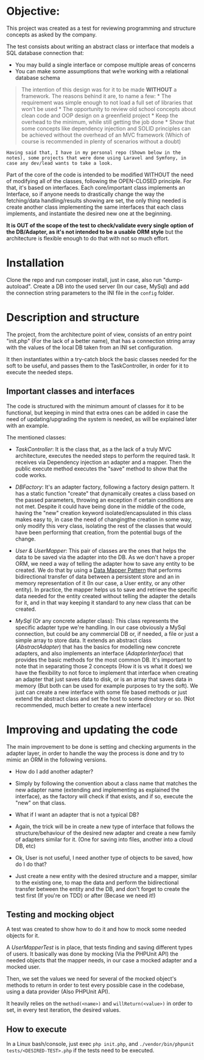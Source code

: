# Objective:
This project was created as a test for reviewing programming and structure concepts as asked by the company.

The test consists about writing an abstract class or interface that models a SQL database connection that:
-   You may build a single interface or compose multiple areas of concerns
-   You can make some assumptions that we’re working with a relational database schema

> The intention of this design was for it to be made **WITHOUT** a framework. The reasons behind it are, to name a few:
    * The requirement was simple enough to not load a full set of libraries that won't be used
    * The opportunity to review old school concepts about clean code and OOP design on a greenfield project
    * Keep the overhead to the minimum, while still getting the job done
    * Show that some concepts like dependency injection and SOLID principles can be achieved without the overhead of an MVC framework (Which of course is recommended in plenty of scenarios without a doubt)
    
    Having said that, I have in my personal repo (Shown below in the notes), some projects that were done using Laravel and Symfony, in case any dev/lead wants to take a look.

Part of the core of the code is intended to be modified WITHOUT the need of modifying all of the classes, following the OPEN-CLOSED principle. For that, it's based on interfaces. Each core/important class implements an Interface, so if anyone needs to drastically change the way the fetching/data handling/results showing are set, the only thing needed is create another class implementing the same interfaces that each class implements, and instantiate the desired new one at the beginning.

**It is OUT of the scope of the test to check/validate every single option of the DB/Adapter, as it's not intended to be a usable ORM style** but the architecture is flexible enough to do that with not so much effort.

# Installation
Clone the repo and run composer install, just in case, also run "dump-autoload".
Create a DB into the used server (In our case, MySql) and add the connection string parameters to the INI file in the `config` folder.

# Description and structure

The project, from the architecture point of view, consists of an entry point "init.php" (For the lack of a better name), that has a  connection string array with the values of the local DB taken from an INI set configuration.

It then instantiates within a try-catch block the basic classes needed for the soft to be useful, and passes them to the TaskController, in order for it to execute the needed steps.

## Important classes and interfaces

The code is structured with the minimum amount of classes for it to be functional, but keeping in mind that extra ones can be added in case the need of updating/upgrading the system is needed, as will be explained later with an example.

The mentioned classes:

* *TaskController*: It is the class that, as a the lack of a truly MVC architecture, executes the needed steps to perform the required task. It receives via Dependency injection an adapter and a mapper. Then the public execute method executes the "save" method to show that the code works.

* *DBFactory*: It's an adapter factory, following a factory design pattern. It has a static function "create" that dynamically creates a class based on the passed parameters, throwing an exception if certain conditions are not met. Despite it could have being done in the middle of the code, having the "new" creation keyword isolated/encapsulated in this class makes easy to, in case the need of changingthe creation in some way, only modify this very class, isolating the rest of the classes that would have been performing that creation, from the potential bugs of the change.

* *User & UserMapper*: This pair of classes are the ones that helps the data to be saved via the adapter into the DB. As we don't have a proper ORM, we need a way of telling the adapter how to save any entity to be created. We do that by using a [Data Mapper Pattern](https://en.wikipedia.org/wiki/Data_mapper_pattern) that performs bidirectional transfer of data between a persistent store and an in memory representation of it (In our case, a User entity, or any other entity). In practice, the mapper helps us to save and retrieve the specific data needed for the entity created without telling the adapter the details for it, and in that way keeping it standard to any new class that can be created.

* *MySql* (Or any concrete adapter class): This class represents the specific adapter type we're handling. In our case obviously a MySql connection, but could be any commercial DB or, if needed, a file or just a simple array to store data. It extends an abstract class (*AbstractAdapter*) that has the basics for modelling new concrete adapters, and also implements an interface (*AdapterInterface*) that provides the basic methods for the most common DB. It's important to note that in separating those 2 concepts (How it is vs what it does) we have the flexibility to not force to implement that interface when creating an adapter that just saves data to disk, or is an array that saves data in memory (But both can be used for example purposes to try the soft). We just can create a new interface with some file based methods or just extend the abstract class and set the host to some directory or so. (Not recommended, much better to create a new interface)


# Improving and updating the code

The main improvement to be done is setting and checking arguments in the adapter layer, in order to handle the way the process is done and try to mimic an ORM in the following versions.

* How do I add another adapter? 
 - Simply by following the convention about a class name that matches the new adapter name (extending and implementing as explained the interface), as the factory will check if that exists, and if so, execute the "new" on that class.

* What if I want an adapter that is not a typical DB?
 - Again, the trick will be in create a new type of interface that follows the structure/behaviour of the desired new adapter and create a new family of adapters similar for it. (One for saving into files, another into a cloud DB, etc)

* Ok, User is not useful, I need another type of objects to be saved, how do I do that?
 - Just create a new entity with the desired structure and a mapper, similar to the existing one, to map the data and perform the bidirectional transfer between the entity and the DB, and don't forget to create the test first (If you're on TDD) or after (Becase we need it!)

## Testing and mocking object

A test was created to show how to do it and how to mock some needed objects for it. 

A *UserMapperTest* is in place, that tests finding and saving different types of users. It basically was done by mocking (Via the PHPUnit API) the needed objects that the mapper needs, in our case a mocked adapter and a mocked user. 

Then, we set the values we need for several of the mocked object's methods to return in order to test every possible case in the codebase, using a data provider (Also PHPUnit API).

It heavily relies on the `method(<name>)` and `willReturn(<value>)` in order to set, in every test iteration, the desired values.

## How to execute

In a Linux bash/console, just exec `php init.php`, and `./vendor/bin/phpunit tests/<DESIRED-TEST>.php` if the tests need to be executed.
    